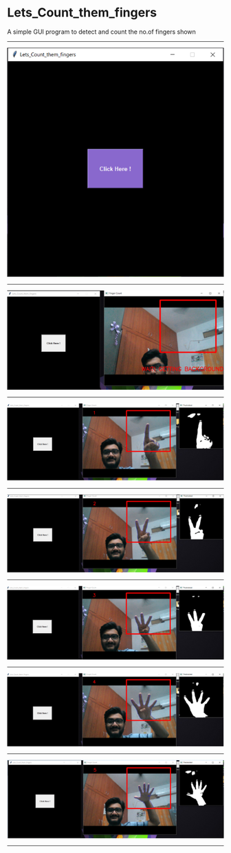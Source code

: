 # Lets_Count_them_fingers

A simple GUI program to detect and count the no.of fingers shown

---------------------------------------------------------------------------------------------------------------------------------------

![](fingers_pics/gui.png)

----------------------------------------------------------------------------------------------------------------------------------------

![](fingers_pics/bgd.png)

---------------------------------------------------------------------------------------------------------------------------------------

![](fingers_pics/1.png)

----------------------------------------------------------------------------------------------------------------------------------------

![](fingers_pics/2.png)

----------------------------------------------------------------------------------------------------------------------------------------

![](fingers_pics/3.png)

----------------------------------------------------------------------------------------------------------------------------------------

![](fingers_pics/4.png)

----------------------------------------------------------------------------------------------------------------------------------------

![](fingers_pics/5.png)

----------------------------------------------------------------------------------------------------------------------------------------




















